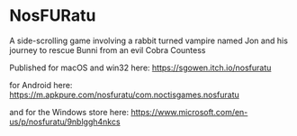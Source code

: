 # NosFURatu
A side-scrolling game involving a rabbit turned vampire named Jon and his journey to rescue Bunni from an evil Cobra Countess

Published for macOS and win32 here:
https://sgowen.itch.io/nosfuratu

for Android here:
https://m.apkpure.com/nosfuratu/com.noctisgames.nosfuratu

and for the Windows store here:
https://www.microsoft.com/en-us/p/nosfuratu/9nblggh4nkcs
